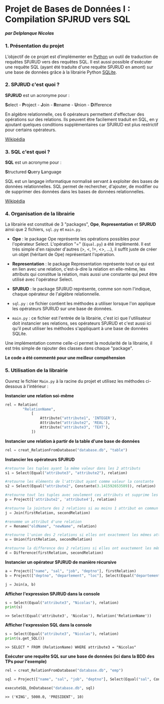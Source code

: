 # Projet de Bases de Données I : Compilation SPJRUD vers SQL

##### par Delplanque Nicolas

### 1. Présentation du projet
L’objectif de ce projet est d’implémenter en [Python](https://www.python.org/) un outil de traduction de requêtes SPJRUD vers des requêtes SQL. 
Il est aussi possible d'exécuter une requête SQL (ayant été traduite d'une requête SPJRUD en amont) sur une base de données grâce à la librairie Python [SQLite](https://docs.python.org/3/library/sqlite3.html).

### 2. SPJRUD c'est quoi ?
**SPJRUD** est un acronyme pour :

**S**elect - **P**roject - **J**oin - **R**ename - **U**nion - **D**ifference

En algèbre relationnelle, ces 6 opérateurs permettent d'effectuer des opérations sur des relations. Ils peuvent être facilement traduit en SQL, en y ajoutant quelques conditions supplémentaires car SPJRUD est plus restrictif pour certains opérateurs.

[Wikipédia](https://fr.wikipedia.org/wiki/Alg%C3%A8bre_relationnelle#:~:text=L'alg%C3%A8bre%20relationnelle%20est%20un,des%20bases%20de%20donn%C3%A9es%20relationnelles.)

### 3. SQL c'est quoi ?
**SQL** est un acronyme pour :

**S**tructured **Q**uery **L**anguage

SQL est un langage informatique normalisé servant à exploiter des bases de données relationnelles. SQL permet de rechercher, d'ajouter, de modifier ou de supprimer des données dans les bases de données relationnelles. 

[Wikipédia](https://fr.wikipedia.org/wiki/Structured_Query_Language#:~:text=SQL%20(sigle%20de%20Structured%20Query,des%20bases%20de%20donn%C3%A9es%20relationnelles.)) 

### 4. Organisation de la librairie
La librairie est constitué de 3 "packages", **Ope**, **Representation** et **SPJRUD** ainsi que 2 fichiers, `sql.py` et `main.py`.

+ **Ope** : le package Ope représente les opérations possibles pour l'opérateur Select. L'opération "=" (`Equal.py`) a été implémenté. Il est très simple d'en rajouter d'autres (>, <, !=, <>, ...), il suffit juste de créer un objet (héritant de Ope) représentant l'opération.

+ **Representation** : le package Representation représente tout ce qui est en lien avec une relation, c'est-à-dire la relation en elle-même, les attributs qui constitue la relation, mais aussi une constante qui peut être utilisé avec l'opérateur Select.

+ **SPJRUD** : le package SPJRUD représente, comme son nom l'indique, chaque opérateur de l'algèbre relationnelle.

+ `sql.py` : ce fichier contient les méthodes a utiliser lorsque l'on applique les opérateurs SPJRUD sur une base de données.

+ `main.py` : ce fichier est l'entrée de la librairie, c'est ici que l'utilisateur doit instancier ses relations, ses opérateurs SPJRUD et c'est aussi ici qu'il peut utiliser les méthodes s'appliquant à une base de données SQLite.

Une implémentation comme celle-ci permet la modularité de la librairie, il est très simple de rajouter des classes dans chaque "package".

**Le code a été commenté pour une meilleur compéhension**

### 5. Utilisation de la librairie

Ouvrez le fichier `Main.py` à la racine du projet et utilisez les méthodes ci-dessous à l'intérieur :

**Instancier une relation soi-même**

```python
rel = Relation(
        "RelationName", 
            [
                Attribute("attribute1", 'INTEGER'), 
                Attribute("attribute2", 'REAL'), 
                Attribute("attribute3", 'TEXT'),
            ])
```

**Instancier une relation à partir de la table d'une base de données**

```python
rel = creat_RelationFromDatabase("database.db", "table")
```

**Instancier les opérateurs SPJRUD**

```python
#retourne les tuples ayant la même valeur dans les 2 attributs
s1 = Select(Equal("attribute3", "attribute2"), relation)

#retourne les éléments de l'attribut ayant comme valeur la constante
s2 = Select(Equal("attribute2", Constante(3.141592653589)), relation)
```

```python
#retourne tout les tuples avec seulement ces attributs et supprime les doublons
p = Project(['attribute2', 'attribute4'], relation)
```

```python
#retourne la jointure des 2 relations si au moins 1 attribut en commun
j = Join(firstRelation, secondRelation)
```

```python
#renomme un attribut d'une relation
r = Rename("oldName", "newName", relation)
```

```python
#retourne l'union des 2 relations si elles ont exactement les mêmes attributs
u = Union(firstRelation, secondRelation)
```

```python
#retourne la difference des 2 relations si elles ont exactement les mêmes attributs
d = Difference(firstRelation, secondRelation)
```

**Instancier un opérateur SPJRUD de manière récursive**

```python
a = Project(["name", "sal", "job", "deptno"], firstRelation)
b = Project(["deptno", "departement", "loc"], Select(Equal("departement", Constante("RESEARCH")), Rename("dname", "departement", secondRelation)))

j = Join(a, b)
```

**Afficher l'expression SPJRUD dans la console**

```python
s = Select(Equal("attribute3", "Nicolas"), relation)
print(s)
```
```
>> Select(Equal('attribute3', 'Nicolas'), Relation('RelationName'))
```

**Afficher l'expression SQL dans la console**

```python
s = Select(Equal("attribute3", "Nicolas"), relation)
print(s.get_SQL())
```
```
>> SELECT * FROM (RelationName) WHERE attribute3 = "Nicolas"
```

**Exécuter une requête SQL sur une base de données (ici dans la BDD des TPs pour l'exemple)**

```python
rel = creat_RelationFromDatabase("database.db", "emp")

sql = Project(["name", "sal", "job", "deptno"], Select(Equal("sal", Constante(5000.0)), Rename("ename", "name", rel))).get_SQL()

executeSQL_OnDatabase("database.db", sql)
```
```
>> ('KING', 5000.0, 'PRESIDENT', 10)
```